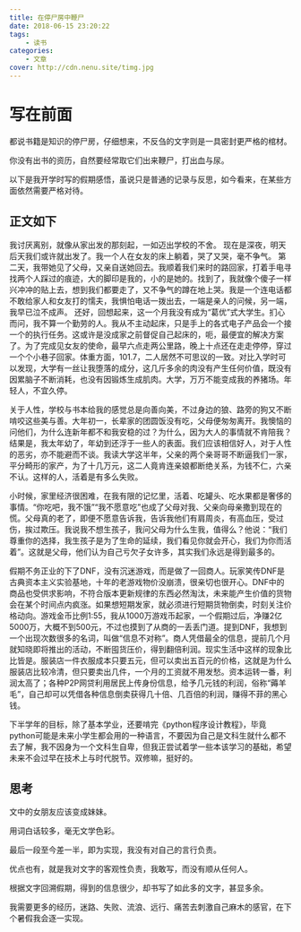 ```yaml
---
title: 在停尸房中鞭尸
date: 2018-06-15 23:20:22
tags: 
    - 读书
categories:
    - 文章
cover: http://cdn.nenu.site/timg.jpg
---
```


# 写在前面

都说书籍是知识的停尸房，仔细想来，不反刍的文字则是一具密封更严格的棺材。

你没有出书的资历，自然要经常取它们出来鞭尸，打出血与尿。

以下是我开学时写的假期感悟，虽说只是普通的记录与反思，如今看来，在某些方面依然需要严格对待。

## 正文如下

我讨厌离别，就像从家出发的那刻起，一如迈出学校的不舍。
现在是深夜，明天后天我们或许就出发了。我一个人在女友的床上躺着，哭了又哭，毫不争气。
第二天，我带她见了父母，又亲自送她回去。我顺着我们来时的路回家，打着手电寻找两个人踩过的痕迹，大的脚印是我的，小的是她的。找到了，我就像个傻子一样兴冲冲的贴上去，想到我们都要走了，又不争气的蹲在地上哭。我是一个连电话都不敢给家人和女友打的懦夫，我惧怕电话一拨出去，一端是亲人的问候，另一端，我早已泣不成声。
还好，回想起来，这一个月我没有成为“葛优”式大学生。扪心而问，我不算一个勤劳的人。我从不主动起床，只是手上的各式电子产品会一个接一个的执行任务。这或许是没成家之前督促自己起床的，呃，最便宜的解决方案了。为了完成见女友的使命，最早六点走两公里路，晚上十点还在走走停停，穿过一个个小巷子回家。体重方面，101.7，二人居然不可思议的一致。对比入学时可以发现，大学有一丝让我堕落的成分，这几斤多余的肉没有产生任何价值，既没有因累脑子不断消耗，也没有因锻炼生成肌肉。大学，万万不能变成我的养猪场。年轻人，不宜久停。

关于人性，学校与书本给我的感觉总是向善向美，不过身边的狼、路旁的狗又不断啃咬这些美与善。大年初一，长辈家的团圆饭没有吃，父母便匆匆离开。我懊恼的问他们，为什么连新年都不和我安稳的过？为什么，因为大人的事情就不肯陪我？结果是，我太年幼了，年幼到还浮于一些人的表面。我们应该相信好人，对于人性的恶劣，亦不能避而不谈。我读大学这半年，父亲的两个亲哥哥不断逼我们一家，平分畸形的家产，为了十几万元，这二人竟肯连亲娘都断绝关系，为钱不仁，六亲不认。这样的人，活着是有多么失败。

小时候，家里经济很困难，在我有限的记忆里，活着、吃罐头、吃水果都是奢侈的事情。“你吃吧，我不饿”“我不愿意吃”也成了父母对我、父亲向母亲撒到现在的慌。父母真的老了，即便不愿意告诉我，告诉我他们有肩周炎，有高血压，受过伤，挨过欺压。我说我不想生孩子，我问父母为什么生我，值得么？他说：“我们尊重你的选择，我生孩子是为了生命的延续，我们看见你就会开心，我们为你而活着”。这就是父母，他们认为自己亏欠子女许多，其实我们永远是得到最多的。

假期不务正业的下了DNF，没有沉迷游戏，而是做了一回商人。玩家笑传DNF是古典资本主义实验基地，十年的老游戏物价没崩溃，很亲切也很开心。DNF中的商品也受供求影响，不符合版本更新规律的东西必然淘汰，未来能产生价值的货物会在某个时间点内疯涨。如果想短期发家，就必须进行短期货物倒卖，时刻关注价格动向。游戏金币比例1:55，我从1000万游戏币起家，一个假期过后，净赚2亿5000万，大概不到500元，不过也摸到了从商的一丢丢门道。提到DNF，我想到一个出现次数很多的名词，叫做“信息不对称”。商人凭借最全的信息，提前几个月就知晓即将推出的活动，不断囤货压价，得到翻倍利润。现实生活中这样的现象比比皆是。服装店一件衣服成本只要五元，但可以卖出五百元的价格，这就是为什么服装店比较冷清，但只要卖出几件，一个月的工资就不用发愁。资本运转一番，利润太高了；各种P2P网贷利用居民上传身份信息，给予几元钱的利润，俗称“薅羊毛”，自己却可以凭借各种信息倒卖获得几十倍、几百倍的利润，赚得不菲的黑心钱。

下半学年的目标，除了基本学业，还要啃完《python程序设计教程》，毕竟python可能是未来小学生都会用的一种语言，不要因为自己是文科生就什么都不去了解，我不因身为一个文科生自卑，但我正尝试着学一些本该学习的基础，希望未来不会过早在技术上与时代脱节。双修嘛，挺好的。

## 思考

文中的女朋友应该变成妹妹。

用词白话较多，毫无文学色彩。

最后一段至今差一半，即为实现，我没有对自己的言行负责。

优点也有，就是我对文字的客观性负责，我敢写，而没有顺从任何人。

根据文字回溯假期，得到的信息很少，却书写了如此多的文字，甚显多余。

我需要更多的经历，迷路、失败、流浪、远行、痛苦去刺激自己麻木的感官，在下个暑假我会逐一实现。